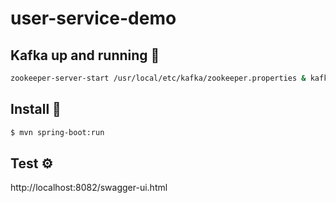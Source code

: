 # user-service-demo

## Kafka up and running 🚀

```bash
zookeeper-server-start /usr/local/etc/kafka/zookeeper.properties & kafka-server-start /usr/local/etc/kafka/server.properties
```

## Install 🔧

```bash
$ mvn spring-boot:run
```

## Test ⚙️

http://localhost:8082/swagger-ui.html